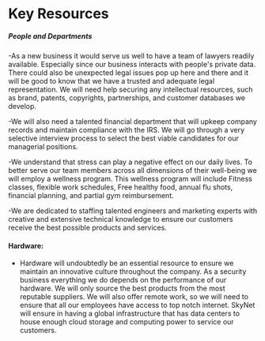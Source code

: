 # Key Resources

##### People and Departments

-As a new business it would serve us well to have a team of lawyers readily available. Especially since our business interacts with people's private data. There could also be unexpected legal issues pop up here and there and it will be good to know that we have a trusted and adequate legal representation. We will need help securing any intellectual resources, such as brand, patents, copyrights, partnerships, and customer databases we develop.  

 

-We will also need a talented financial department that will upkeep company records and maintain compliance with the IRS.  We will go through a very selective interview process to select the best viable candidates for our managerial positions. 

 

-We understand that stress can play a negative effect on our daily lives. To better serve our team members across all dimensions of their well-being we will employ a wellness program. This wellness program will include Fitness classes, flexible work schedules, Free healthy food, annual flu shots, financial planning, and partial gym reimbursement. 

 

-We are dedicated to staffing talented engineers and marketing experts with creative and extensive technical knowledge to ensure our customers receive the best possible products and services. 

#### Hardware: 

- Hardware will undoubtedly be an essential resource to ensure we maintain an innovative culture throughout the company.  As a security business everything we do depends on the performance of our hardware. We will only source the best products from the most reputable suppliers. We will also offer remote work, so we will need to ensure that all our employees have access to top notch internet. SkyNet will ensure in having a global infrastructure that has data centers to house enough cloud storage and computing power to service our customers.   
